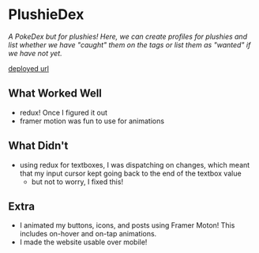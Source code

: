 # PlushieDex

*A PokeDex but for plushies! Here, we can create profiles for plushies and list whether we have "caught" them on the tags or list them as "wanted" if we have not yet.*

[deployed url](https://plushiedex.onrender.com)

## What Worked Well

* redux! Once I figured it out
* framer motion was fun to use for animations 

## What Didn't

* using redux for textboxes, I was dispatching on changes, which meant that my input cursor kept going back to the end of the textbox value
  * but not to worry, I fixed this!

## Extra
* I animated my buttons, icons, and posts using Framer Moton! This includes on-hover and on-tap animations.
* I made the website usable over mobile!
